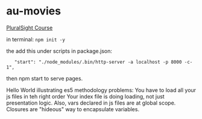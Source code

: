 # au-movies

[PluralSight Course](https://app.pluralsight.com/library/courses/building-applications-aurelia/table-of-contents)

in terminal: 
`npm init -y`

the add this under scripts in package.json:

`   "start": "./node_modules/.bin/http-server -a localhost -p 8000 -c-1",`

then npm start to serve pages. 

Hello World illustrating es5 methodology
problems:
You have to load all your js files in teh right order
Your index file is doing loading, not just presentation logic.
Also, vars declared in js files are at global scope. Closures are "hideous" way to encapsulate variables.